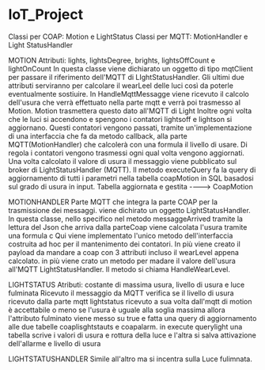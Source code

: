 # IoT_Project

Classi per COAP: Motion e LightStatus
Classi per MQTT: MotionHandler e Light StatusHandler

MOTION
Attributi: lights, lightsDegree, brights, lightsOffCount e lightOnCount
In questa classe viene dichiarato un oggetto di tipo mqtClient per passare il riferimento dell'MQTT di LIghtStatusHandler.
Gli ultimi due attributi serviranno per calcolare il wearLeel delle luci così da poterle eventualmente sostiuire.
In HandleMqttMessagge viene ricevuto il calcolo dell'usura che verrà effettuato nella parte mqtt e verrà poi trasmesso al Motion. Motion trasmettera questo dato all'MQTT di Light
Inoltre ogni volta che le luci si accendono e spengono i contatori lightsoff e lightson si aggiornano. Questi contatori vengono passati, tramite un'implementazione di una interfaccia 
che fa da metodo callback, alla parte MQTT(MotionHandler) che calcolerà con una formula il livello di usare. Di regola i contatori vengono trasmessi ogni qual volta vengono aggiornati.
Una volta calcolato il valore di usura il messaggio viene pubblicato sul broker di LightStatusHandler (MQTT).
Il metodo executeQuery fa la query di aggiornamento di tutti i parametri nella tabella coapMotion in SQL basadosi sul grado di usura in input.
Tabella aggiornata e gestita ----> CoapMotion

MOTIONHANDLER
Parte MQTT che integra la parte COAP per la trasmissione dei messaggi. viene dichirato un oggetto LightStatusHandler. In questa classe, nello specifico nel metodo messaggeArrived
tramite la lettura del Json che arriva dalla parteCoap viene calcolata l'usura tramite una formula c
Qui viene implementato l'unico metodo dell'interfaccia costruita ad hoc per il mantenimento dei contatori.
In più viene creato il payload da mandare a coap con 3 attributi incluso il wearLevel appena calcolato.
in più viene crato un metodo per madare il valore dell'usura all'MQTT LightStatusHandler. Il metodo si chiama HandleWearLevel.

LIGHTSTATUS
Atributi: costante di massima usura, livello di usura e luce fulminata
Ricevuto il messaggio da MQTT verifica se il livello di usura ricevuto dalla parte mqtt lightstatus ricevuto a sua volta dall'mqtt di motion è accettabile o meno se l'usura è uguale alla soglia
massima allora l'attributo fulminato viene messo su true e fatta una query di aggiornamento alle due tabelle coaplisghtstauts e coapalarm.
in execute querylight una tabella scrive i valori di usura e rottura della luce e l'altra si salva attivazione dell'allarme e livello di usura

LIGHTSTATUSHANDLER
Simile all'altro ma si incentra sulla Luce fulimnata.
